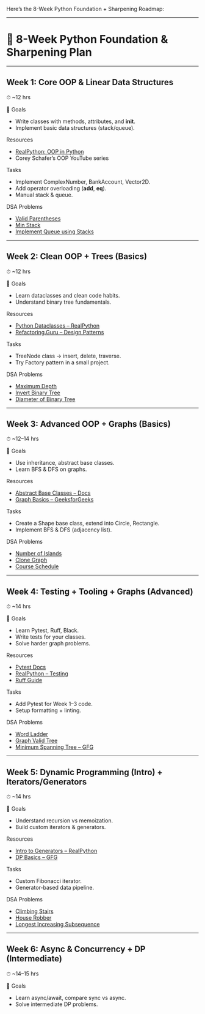 Here’s the 8-Week Python Foundation + Sharpening Roadmap:

---

# 🐍 8-Week Python Foundation & Sharpening Plan

---

## Week 1: Core OOP & Linear Data Structures

⏱ \~12 hrs

🎯 Goals

* Write classes with methods, attributes, and __init__.
* Implement basic data structures (stack/queue).

Resources

* [RealPython: OOP in Python](https://realpython.com/python3-object-oriented-programming/)
* Corey Schafer’s OOP YouTube series

Tasks

* Implement ComplexNumber, BankAccount, Vector2D.
* Add operator overloading (__add__, __eq__).
* Manual stack & queue.

DSA Problems

* [Valid Parentheses](https://leetcode.com/problems/valid-parentheses/)
* [Min Stack](https://leetcode.com/problems/min-stack/)
* [Implement Queue using Stacks](https://leetcode.com/problems/implement-queue-using-stacks/)

---

## Week 2: Clean OOP + Trees (Basics)

⏱ \~12 hrs

🎯 Goals

* Learn dataclasses and clean code habits.
* Understand binary tree fundamentals.

Resources

* [Python Dataclasses – RealPython](https://realpython.com/python-data-classes/)
* [Refactoring.Guru – Design Patterns](https://refactoring.guru/design-patterns/python)

Tasks

* TreeNode class → insert, delete, traverse.
* Try Factory pattern in a small project.

DSA Problems

* [Maximum Depth](https://leetcode.com/problems/maximum-depth-of-binary-tree/)
* [Invert Binary Tree](https://leetcode.com/problems/invert-binary-tree/)
* [Diameter of Binary Tree](https://leetcode.com/problems/diameter-of-binary-tree/)

---

## Week 3: Advanced OOP + Graphs (Basics)

⏱ \~12–14 hrs

🎯 Goals

* Use inheritance, abstract base classes.
* Learn BFS & DFS on graphs.

Resources

* [Abstract Base Classes – Docs](https://docs.python.org/3/library/abc.html)
* [Graph Basics – GeeksforGeeks](https://www.geeksforgeeks.org/graph-data-structure-and-algorithms/)

Tasks

* Create a Shape base class, extend into Circle, Rectangle.
* Implement BFS & DFS (adjacency list).

DSA Problems

* [Number of Islands](https://leetcode.com/problems/number-of-islands/)
* [Clone Graph](https://leetcode.com/problems/clone-graph/)
* [Course Schedule](https://leetcode.com/problems/course-schedule/)

---

## Week 4: Testing + Tooling + Graphs (Advanced)

⏱ \~14 hrs

🎯 Goals

* Learn Pytest, Ruff, Black.
* Write tests for your classes.
* Solve harder graph problems.

Resources

* [Pytest Docs](https://docs.pytest.org/en/stable/)
* [RealPython – Testing](https://realpython.com/pytest-python-testing/)
* [Ruff Guide](https://pypi.org/project/ruff/)

Tasks

* Add Pytest for Week 1–3 code.
* Setup formatting + linting.

DSA Problems

* [Word Ladder](https://leetcode.com/problems/word-ladder/)
* [Graph Valid Tree](https://leetcode.com/problems/graph-valid-tree/)
* [Minimum Spanning Tree – GFG](https://www.geeksforgeeks.org/minimum-spanning-tree-prims-algorithm/)

---

## Week 5: Dynamic Programming (Intro) + Iterators/Generators

⏱ \~14 hrs

🎯 Goals

* Understand recursion vs memoization.
* Build custom iterators & generators.

Resources

* [Intro to Generators – RealPython](https://realpython.com/introduction-to-python-generators/)
* [DP Basics – GFG](https://www.geeksforgeeks.org/dynamic-programming/)

Tasks

* Custom Fibonacci iterator.
* Generator-based data pipeline.

DSA Problems

* [Climbing Stairs](https://leetcode.com/problems/climbing-stairs/)
* [House Robber](https://leetcode.com/problems/house-robber/)
* [Longest Increasing Subsequence](https://leetcode.com/problems/longest-increasing-subsequence/)

---

## Week 6: Async & Concurrency + DP (Intermediate)

⏱ \~14–15 hrs

🎯 Goals

* Learn async/await, compare sync vs async.
* Solve intermediate DP problems.

